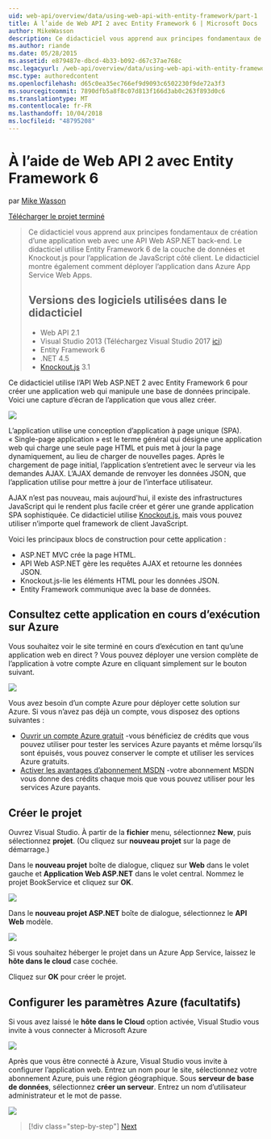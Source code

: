 ```yaml
---
uid: web-api/overview/data/using-web-api-with-entity-framework/part-1
title: À l’aide de Web API 2 avec Entity Framework 6 | Microsoft Docs
author: MikeWasson
description: Ce didacticiel vous apprend aux principes fondamentaux de création d’une application web avec une API Web ASP.NET back-end. Ce didacticiel utilise Entity Framework 6 pour la disposition de données...
ms.author: riande
ms.date: 05/28/2015
ms.assetid: e879487e-dbcd-4b33-b092-d67c37ae768c
msc.legacyurl: /web-api/overview/data/using-web-api-with-entity-framework/part-1
msc.type: authoredcontent
ms.openlocfilehash: d65c0ea35ec766ef9d9093c6502230f9de72a3f3
ms.sourcegitcommit: 7890dfb5a8f8c07d813f166d3ab0c263f893d0c6
ms.translationtype: MT
ms.contentlocale: fr-FR
ms.lasthandoff: 10/04/2018
ms.locfileid: "48795208"
---
```

<a name="using-web-api-2-with-entity-framework-6"></a>À l’aide de Web API 2 avec Entity Framework 6
====================
par [Mike Wasson](https://github.com/MikeWasson)

[Télécharger le projet terminé](https://github.com/MikeWasson/BookService)

> Ce didacticiel vous apprend aux principes fondamentaux de création d’une application web avec une API Web ASP.NET back-end. Le didacticiel utilise Entity Framework 6 de la couche de données et Knockout.js pour l’application de JavaScript côté client. Le didacticiel montre également comment déployer l’application dans Azure App Service Web Apps.
>
> ## <a name="software-versions-used-in-the-tutorial"></a>Versions des logiciels utilisées dans le didacticiel
>
> - Web API 2.1
> - Visual Studio 2013 (Téléchargez Visual Studio 2017 [ici](https://visualstudio.microsoft.com/downloads/?utm_medium=microsoft&utm_source=docs.microsoft.com&utm_campaign=button+cta&utm_content=download+vs2017))
> - Entity Framework 6
> - .NET 4.5
> - [Knockout.js](http://knockoutjs.com/) 3.1

Ce didacticiel utilise l’API Web ASP.NET 2 avec Entity Framework 6 pour créer une application web qui manipule une base de données principale. Voici une capture d’écran de l’application que vous allez créer.

[![](part-1/_static/image2.png)](part-1/_static/image1.png)

L’application utilise une conception d’application à page unique (SPA). « Single-page application » est le terme général qui désigne une application web qui charge une seule page HTML et puis met à jour la page dynamiquement, au lieu de charger de nouvelles pages. Après le chargement de page initial, l’application s’entretient avec le serveur via les demandes AJAX. L’AJAX demande de renvoyer les données JSON, que l’application utilise pour mettre à jour de l’interface utilisateur.

AJAX n’est pas nouveau, mais aujourd'hui, il existe des infrastructures JavaScript qui le rendent plus facile créer et gérer une grande application SPA sophistiquée. Ce didacticiel utilise [Knockout.js](http://knockoutjs.com/), mais vous pouvez utiliser n’importe quel framework de client JavaScript.

Voici les principaux blocs de construction pour cette application :

- ASP.NET MVC crée la page HTML.
- API Web ASP.NET gère les requêtes AJAX et retourne les données JSON.
- Knockout.js-lie les éléments HTML pour les données JSON.
- Entity Framework communique avec la base de données.

## <a name="see-this-app-running-on-azure"></a>Consultez cette application en cours d’exécution sur Azure

Vous souhaitez voir le site terminé en cours d’exécution en tant qu’une application web en direct ? Vous pouvez déployer une version complète de l’application à votre compte Azure en cliquant simplement sur le bouton suivant.

[![](http://azuredeploy.net/deploybutton.png)](https://azuredeploy.net/?WT.mc_id=deploy_azure_aspnet&repository=https://github.com/tfitzmac/BookService)

Vous avez besoin d’un compte Azure pour déployer cette solution sur Azure. Si vous n’avez pas déjà un compte, vous disposez des options suivantes :

- [Ouvrir un compte Azure gratuit](https://azure.microsoft.com/pricing/free-trial/?WT.mc_id=A443DD604) -vous bénéficiez de crédits que vous pouvez utiliser pour tester les services Azure payants et même lorsqu’ils sont épuisés, vous pouvez conserver le compte et utiliser les services Azure gratuits.
- [Activer les avantages d’abonnement MSDN](https://azure.microsoft.com/pricing/member-offers/msdn-benefits-details/?WT.mc_id=A443DD604) -votre abonnement MSDN vous donne des crédits chaque mois que vous pouvez utiliser pour les services Azure payants.

## <a name="create-the-project"></a>Créer le projet

Ouvrez Visual Studio. À partir de la **fichier** menu, sélectionnez **New**, puis sélectionnez **projet**. (Ou cliquez sur **nouveau projet** sur la page de démarrage.)

Dans le **nouveau projet** boîte de dialogue, cliquez sur **Web** dans le volet gauche et **Application Web ASP.NET** dans le volet central. Nommez le projet BookService et cliquez sur **OK**.

[![](part-1/_static/image4.png)](part-1/_static/image3.png)

Dans le **nouveau projet ASP.NET** boîte de dialogue, sélectionnez le **API Web** modèle.

[![](part-1/_static/image6.png)](part-1/_static/image5.png)

Si vous souhaitez héberger le projet dans un Azure App Service, laissez le **hôte dans le cloud** case cochée.

Cliquez sur **OK** pour créer le projet.

## <a name="configure-azure-settings-optional"></a>Configurer les paramètres Azure (facultatifs)

Si vous avez laissé le **hôte dans le Cloud** option activée, Visual Studio vous invite à vous connecter à Microsoft Azure

[![](part-1/_static/image8.png)](part-1/_static/image7.png)

Après que vous être connecté à Azure, Visual Studio vous invite à configurer l’application web. Entrez un nom pour le site, sélectionnez votre abonnement Azure, puis une région géographique. Sous **serveur de base de données**, sélectionnez **créer un serveur**. Entrez un nom d’utilisateur administrateur et le mot de passe.

[![](part-1/_static/image10.png)](part-1/_static/image9.png)

> [!div class="step-by-step"]
> [Next](part-2.md)
